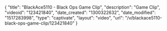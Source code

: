 {
    "title": "BlackAce5110 - Black Ops Game Clip",
    "description": "Game Clip",
    "videoid": "123421840",
    "date_created": "1300322632",
    "date_modified": "1517283998",
    "type": "captivate",
    "layout": "video",
    "url": "\/v\/blackace5110-black-ops-game-clip\/123421840"
}